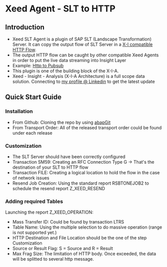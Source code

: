 # Xeed Agent - SLT to HTTP
## Introduction
* Xeed SLT Agent is a plugin of SAP SLT (Landscape Transformation) Server. It can copy the output flow of SLT Server in a [X-I compatible HTTP Flow](https://github.com/X-I-A/X-I-Protocol/blob/main/HTTP_AGENT.md).
* The output HTTP flow can be caught by other compatible Xeed Agents in order to put the live data streaming into Insight Layer
* Example: [Http to Pubsub](https://github.com/X-I-A/Xeed_http_pubsub)
* This plugin is one of the building block of the X-I-A.
* Xeed - Insight - Analysis (X-I-A Architecture) is a full scope data solution. Connecting to [my profile @ Linkedin](https://www.linkedin.com/in/xia-chen-soral/) to get the latest update
## Quick Start Guide
### Installation
* From Github: Cloning the repo by using [abapGit](https://github.com/abapGit/abapGit)
* From Transport Order: All of the released transport order could be found under each release
### Customization
* The SLT Server should have been correctly configured
* Transaction SM59: Creating an RFC Connection Type G -> That's the destination of your SLT to HTTP flow
* Transaction FILE: Creating a logical location to hold the flow in the case of network issues
* Resend Job Creation: Using the standard report RSBTONEJOB2 to schedule the resend report Z_XEED_RESEND
### Adding required Tables
Launching the report Z_XEED_OPERATION:
* Mass Transfer ID: Could be found by transaction LTRS
* Table Name: Using the multiple selection to do massive operation (range is not supported yet.)
* HTTP Destination and File Location should be the one of the step Customization
* Source or Result Flag: S = Source and R = Result
* Max Frag Size: The limitation of HTTP body. Once exceeded, the data will be splitted to several http message.
